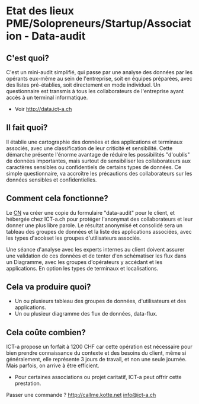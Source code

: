 # Etat des lieux PME/Solopreneurs/Startup/Association - Data-audit

## C'est quoi?
C'est un mini-audit simplifié, qui passe par une analyse des données par les opérants eux-même au sein de l'entreprise, soit en équipes préparées, avec des listes pré-établies, soit directement en mode individuel. Un questionnaire est transmis à tous les collaborateurs de l'entreprise ayant accès à un terminal informatique.
* Voir http://data.ict-a.ch

## Il fait quoi?
Il établie une cartographie des données et des applications et terminaux associés, avec une classification de leur criticité et sensibilité. Cette démarche présente l'énorme avantage de réduire les possibilités "d'oublis" de données importantes, mais surtout de sensibiliser les collaborateurs aux caractères sensibles ou confidentiels de certains types de données. Ce simple questionnaire, va accroître les précautions des collaborateurs sur les données sensibles et confidentielles.

## Comment cela fonctionne?
Le [CN](https://github.com/ICT-A/Published.Docs/blob/master/ICT-a/ConseillerNum%C3%A9rique.md) va créer une copie du formulaire "data-audit" pour le client, et hébergée chez ICT-a.ch pour protéger l'anonymat des collaborateurs et leur donner une plus libre parole. Le résultat anonymisé et consolidé sera un tableau des groupes de données et la liste des applications associées, avec les types d'accèset les groupes d'utilisateurs associés.

Une séance d'analyse avec les experts internes au client doivent assurer une validation de ces données et de tenter d'en schématiser les flux dans un Diagramme, avec les groupes d'opérateurs y accédant et les applications. En option les types de terminaux et localisations.

## Cela va produire quoi?
* Un ou plusieurs tableau des groupes de données, d'utilisateurs et des applications.
* Un ou plusieur diagramme des flux de données, data-flux.

## Cela coûte combien?
ICT-a propose un forfait à 1200 CHF car cette opération est nécessaire pour bien prendre connaissance du contexte et des besoins du client, même si généralement, elle représente 3 jours de travail, et non une seule journée. Mais parfois, on arrive à être efficient.
* Pour certaines associations ou projet caritatif, ICT-a peut offrir cette prestation.

Passer une commande ? http://callme.kotte.net 
info@ict-a.ch
